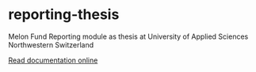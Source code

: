 # reporting-thesis

Melon Fund Reporting module as thesis at University of Applied Sciences Northwestern Switzerland

[Read documentation online](https://melon-reporting.now.sh/)
